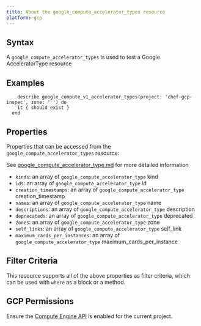 ```yaml
---
title: About the google_compute_accelerator_types resource
platform: gcp
---
```


## Syntax
A `google_compute_accelerator_types` is used to test a Google AcceleratorType resource

## Examples
```
    describe google_compute_v1_accelerator_types(project: 'chef-gcp-inspec', zone: ' ') do
    it { should exist }
  end
```

## Properties
Properties that can be accessed from the `google_compute_accelerator_types` resource:

See [google_compute_accelerator_type.md](google_compute_accelerator_type.md) for more detailed information
  * `kinds`: an array of `google_compute_accelerator_type` kind
  * `ids`: an array of `google_compute_accelerator_type` id
  * `creation_timestamps`: an array of `google_compute_accelerator_type` creation_timestamp
  * `names`: an array of `google_compute_accelerator_type` name
  * `descriptions`: an array of `google_compute_accelerator_type` description
  * `deprecateds`: an array of `google_compute_accelerator_type` deprecated
  * `zones`: an array of `google_compute_accelerator_type` zone
  * `self_links`: an array of `google_compute_accelerator_type` self_link
  * `maximum_cards_per_instances`: an array of `google_compute_accelerator_type` maximum_cards_per_instance

## Filter Criteria
This resource supports all of the above properties as filter criteria, which can be used
with `where` as a block or a method.

## GCP Permissions

Ensure the [Compute Engine API](https://console.cloud.google.com/apis/library/compute.googleapis.com/) is enabled for the current project.
